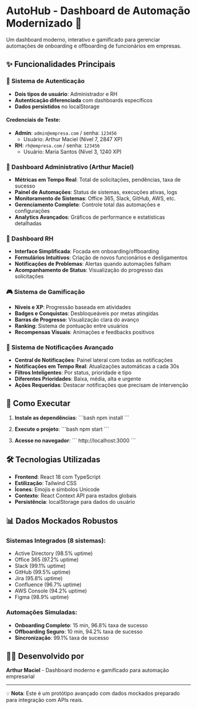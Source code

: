 # AutoHub - Dashboard de Automação Modernizado 🚀

Um dashboard moderno, interativo e gamificado para gerenciar automações de onboarding e offboarding de funcionários em empresas.

## ✨ Funcionalidades Principais

### 🔐 Sistema de Autenticação
- **Dois tipos de usuário**: Administrador e RH
- **Autenticação diferenciada** com dashboards específicos
- **Dados persistidos** no localStorage

#### Credenciais de Teste:
- **Admin**: `admin@empresa.com` / senha: `123456`
  - Usuário: Arthur Maciel (Nível 7, 2847 XP)
- **RH**: `rh@empresa.com` / senha: `123456`
  - Usuário: Maria Santos (Nível 3, 1240 XP)

### 👤 Dashboard Administrativo (Arthur Maciel)
- **Métricas em Tempo Real**: Total de solicitações, pendências, taxa de sucesso
- **Painel de Automações**: Status de sistemas, execuções ativas, logs
- **Monitoramento de Sistemas**: Office 365, Slack, GitHub, AWS, etc.
- **Gerenciamento Completo**: Controle total das automações e configurações
- **Analytics Avançados**: Gráficos de performance e estatísticas detalhadas

### 👥 Dashboard RH
- **Interface Simplificada**: Focada em onboarding/offboarding
- **Formulários Intuitivos**: Criação de novos funcionários e desligamentos
- **Notificações de Problemas**: Alertas quando automações falham
- **Acompanhamento de Status**: Visualização do progresso das solicitações

### 🎮 Sistema de Gamificação
- **Níveis e XP**: Progressão baseada em atividades
- **Badges e Conquistas**: Desbloqueáveis por metas atingidas
- **Barras de Progresso**: Visualização clara do avanço
- **Ranking**: Sistema de pontuação entre usuários
- **Recompensas Visuais**: Animações e feedbacks positivos

### 🔔 Sistema de Notificações Avançado
- **Central de Notificações**: Painel lateral com todas as notificações
- **Notificações em Tempo Real**: Atualizações automáticas a cada 30s
- **Filtros Inteligentes**: Por status, prioridade e tipo
- **Diferentes Prioridades**: Baixa, média, alta e urgente
- **Ações Requeridas**: Destacar notificações que precisam de intervenção

## 🚀 Como Executar

1. **Instale as dependências**:
   \`\`\`bash
   npm install
   \`\`\`

2. **Execute o projeto**:
   \`\`\`bash
   npm start
   \`\`\`

3. **Acesse no navegador**:
   \`\`\`
   http://localhost:3000
   \`\`\`

## 🛠 Tecnologias Utilizadas

- **Frontend**: React 18 com TypeScript
- **Estilização**: Tailwind CSS
- **Ícones**: Emojis e símbolos Unicode
- **Contexto**: React Context API para estados globais
- **Persistência**: localStorage para dados do usuário

## 📊 Dados Mockados Robustos

### Sistemas Integrados (8 sistemas):
- Active Directory (98.5% uptime)
- Office 365 (97.2% uptime)
- Slack (99.1% uptime)
- GitHub (99.5% uptime)
- Jira (95.8% uptime)
- Confluence (96.7% uptime)
- AWS Console (94.2% uptime)
- Figma (98.9% uptime)

### Automações Simuladas:
- **Onboarding Completo**: 15 min, 96.8% taxa de sucesso
- **Offboarding Seguro**: 10 min, 94.2% taxa de sucesso
- **Sincronização**: 99.1% taxa de sucesso

## 👨‍💻 Desenvolvido por

**Arthur Maciel** - Dashboard moderno e gamificado para automação empresarial

---

💡 **Nota**: Este é um protótipo avançado com dados mockados preparado para integração com APIs reais.

